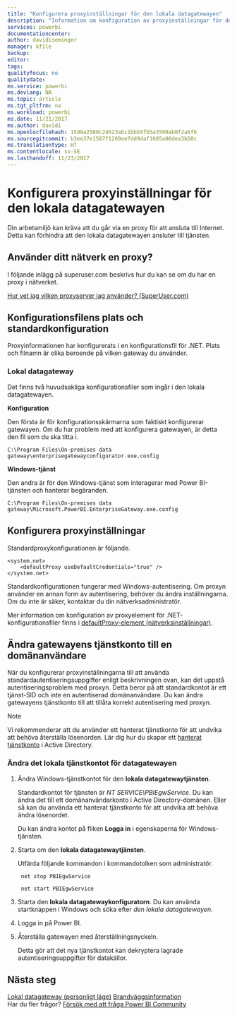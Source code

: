 ```yaml
---
title: "Konfigurera proxyinställningar för den lokala datagatewayen"
description: "Information om konfiguration av proxyinställningar för den lokala datagatewayen."
services: powerbi
documentationcenter: 
author: davidiseminger
manager: kfile
backup: 
editor: 
tags: 
qualityfocus: no
qualitydate: 
ms.service: powerbi
ms.devlang: NA
ms.topic: article
ms.tgt_pltfrm: na
ms.workload: powerbi
ms.date: 11/21/2017
ms.author: davidi
ms.openlocfilehash: 1598a2580c24623abc1bbb5fb5a3590ab0f2a6f6
ms.sourcegitcommit: b3ee37e1587f1269ee7dd9daf1685a06dea3b50c
ms.translationtype: HT
ms.contentlocale: sv-SE
ms.lasthandoff: 11/23/2017
---
```

# <a name="configuring-proxy-settings-for-the-on-premises-data-gateway"></a>Konfigurera proxyinställningar för den lokala datagatewayen
Din arbetsmiljö kan kräva att du går via en proxy för att ansluta till Internet. Detta kan förhindra att den lokala datagatewayen ansluter till tjänsten.

## <a name="does-your-network-use-a-proxy"></a>Använder ditt nätverk en proxy?
I följande inlägg på superuser.com beskrivs hur du kan se om du har en proxy i nätverket.

[Hur vet jag vilken proxyserver jag använder? (SuperUser.com)](https://superuser.com/questions/346372/how-do-i-know-what-proxy-server-im-using)

## <a name="configuration-file-location-and-default-configuration"></a>Konfigurationsfilens plats och standardkonfiguration
Proxyinformationen har konfigurerats i en konfigurationsfil för .NET. Plats och filnamn är olika beroende på vilken gateway du använder.

### <a name="on-premises-data-gateway"></a>Lokal datagateway
Det finns två huvudsakliga konfigurationsfiler som ingår i den lokala datagatewayen.

**Konfiguration**

Den första är för konfigurationsskärmarna som faktiskt konfigurerar gatewayen. Om du har problem med att konfigurera gatewayen, är detta den fil som du ska titta i.

    C:\Program Files\On-premises data gateway\enterprisegatewayconfigurator.exe.config

**Windows-tjänst**

Den andra är för den Windows-tjänst som interagerar med Power BI-tjänsten och hanterar begäranden.

    C:\Program Files\On-premises data gateway\Microsoft.PowerBI.EnterpriseGateway.exe.config

## <a name="configuring-proxy-settings"></a>Konfigurera proxyinställningar
Standardproxykonfigurationen är följande.

    <system.net>
        <defaultProxy useDefaultCredentials="true" />
    </system.net>

Standardkonfigurationen fungerar med Windows-autentisering. Om proxyn använder en annan form av autentisering, behöver du ändra inställningarna. Om du inte är säker, kontaktar du din nätverksadministratör.

Mer information om konfiguration av proxyelement för .NET-konfigurationsfiler finns i [defaultProxy-element (nätverksinställningar)](https://msdn.microsoft.com/library/kd3cf2ex.aspx).

## <a name="changing-the-gateway-service-account-to-a-domain-user"></a>Ändra gatewayens tjänstkonto till en domänanvändare
När du konfigurerar proxyinställningarna till att använda standardautentiseringsuppgifter enligt beskrivningen ovan, kan det uppstå autentiseringsproblem med proxyn. Detta beror på att standardkontot är ett tjänst-SID och inte en autentiserad domänanvändare. Du kan ändra gatewayens tjänstkonto till att tillåta korrekt autentisering med proxyn.

> [!NOTE]
> Vi rekommenderar att du använder ett hanterat tjänstkonto för att undvika att behöva återställa lösenorden. Lär dig hur du skapar ett [hanterat tjänstkonto](https://technet.microsoft.com/library/dd548356.aspx) i Active Directory.
> 
> 

### <a name="change-the-on-premises-data-gateway-service-account"></a>Ändra det lokala tjänstkontot för datagatewayen
1. Ändra Windows-tjänstkontot för den **lokala datagatewaytjänsten**.
   
    Standardkontot för tjänsten är *NT SERVICE\PBIEgwService*. Du kan ändra det till ett domänanvändarkonto i Active Directory-domänen. Eller så kan du använda ett hanterat tjänstkonto för att undvika att behöva ändra lösenordet.
   
    Du kan ändra kontot på fliken **Logga in** i egenskaperna för Windows-tjänsten.
2. Starta om den **lokala datagatewaytjänsten**.
   
    Utfärda följande kommandon i kommandotolken som administratör.
   
        net stop PBIEgwService
   
        net start PBIEgwService
3. Starta den **lokala datagatewaykonfiguratorn**. Du kan använda startknappen i Windows och söka efter *den lokala datagatewayen*.
4. Logga in på Power BI.
5. Återställa gatewayen med återställningsnyckeln.
   
    Detta gör att det nya tjänstkontot kan dekryptera lagrade autentiseringsuppgifter för datakällor.

## <a name="next-steps"></a>Nästa steg
[Lokal datagateway (personligt läge)](service-gateway-personal-mode.md)
[Brandväggsinformation](service-gateway-onprem-tshoot.md#firewall-or-proxy)  
Har du fler frågor? [Försök med att fråga Power BI Community](http://community.powerbi.com/)

